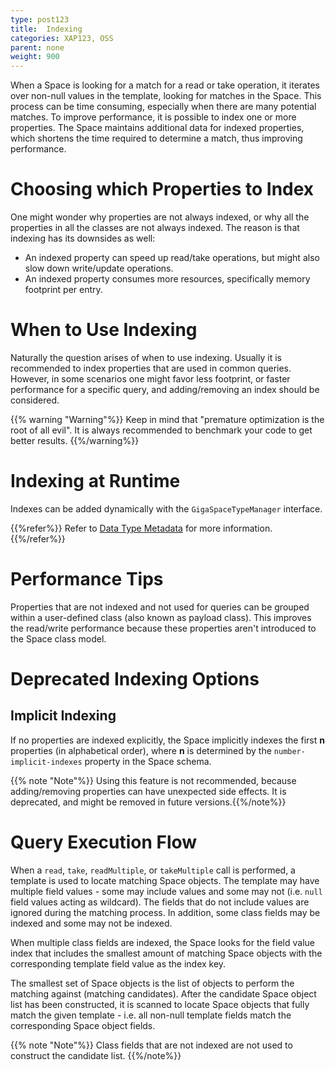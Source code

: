 ```yaml
---
type: post123
title:  Indexing
categories: XAP123, OSS
parent: none
weight: 900
---
```






When a Space is looking for a match for a read or take operation, it iterates over non-null values in the template, looking for matches in the Space. This process can be time consuming, especially when there are many potential matches. To improve performance, it is possible to index one or more properties. The Space maintains additional data for indexed properties, which shortens the time required to determine a match, thus improving performance.

# Choosing which Properties to Index

One might wonder why properties are not always indexed, or why all the properties in all the classes are not always indexed. The reason is that indexing has its downsides as well:

- An indexed property can speed up read/take operations, but might also slow down write/update operations.
- An indexed property consumes more resources, specifically memory footprint per entry.

# When to Use Indexing

Naturally the question arises of when to use indexing. Usually it is recommended to index properties that are used in common queries. However, in some scenarios one might favor less footprint, or faster performance for a specific query, and adding/removing an index should be considered.

{{% warning "Warning"%}} Keep in mind that "premature optimization is the root of all evil". It is always recommended to benchmark your code to get better results. {{%/warning%}}

# Indexing at Runtime


Indexes can be added dynamically with the `GigaSpaceTypeManager` interface.
 
{{%refer%}}
Refer to [Data Type Metadata](./the-space-meta-data.html#modifying-existing-classes) for more information.
{{%/refer%}}

# Performance Tips

Properties that are not indexed and not used for queries can be grouped within a user-defined class (also known as payload class). This improves the read/write performance because these properties aren't introduced to the Space class model.

# Deprecated Indexing Options

## Implicit Indexing

If no properties are indexed explicitly, the Space implicitly indexes the first **n** properties (in alphabetical order), where **n** is determined by the `number-implicit-indexes` property in the Space schema.

{{% note "Note"%}} Using this feature is not recommended, because adding/removing properties can have unexpected side effects. It is deprecated, and might be removed in future versions.{{%/note%}}

# Query Execution Flow

When a `read`, `take`, `readMultiple`, or `takeMultiple` call is performed, a template is used to locate matching Space objects. The template may have multiple field values - some may include values and some may not (i.e. `null` field values acting as wildcard). The fields that do not include values are ignored during the matching process. In addition, some class fields may be indexed and some may not be indexed.

When multiple class fields are indexed, the Space looks for the field value index that includes the smallest amount of matching Space objects with the corresponding template field value as the index key.

The smallest set of Space objects is the list of objects to perform the matching against (matching candidates). After the candidate Space object list has been constructed, it is scanned to locate Space objects that fully match the given template - i.e. all non-null template fields match the corresponding Space object fields.

{{% note "Note"%}} 
Class fields that are not indexed are not used to construct the candidate list. 
{{%/note%}}
